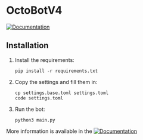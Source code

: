 # OctoBotV4 

[![Documentation](https://img.shields.io/badge/-Documentation-brightgreen)](https://aigis_bot.gitlab.io/octobotv4/)


## Installation

1. Install the requirements:

    ```pip install -r requirements.txt```

2. Copy the settings and fill them in:
    ```
    cp settings.base.toml settings.toml
    code settings.toml
    ```
3. Run the bot:
   ```
   python3 main.py
   ```

More information is available in the [![Documentation](https://img.shields.io/badge/-Documentation-brightgreen)](https://aigis_bot.gitlab.io/octobotv4/)
